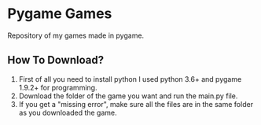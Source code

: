 # Pygame Games
Repository of my games made in pygame.

## How To Download?
1. First of all you need to install python I used python 3.6+ and pygame 1.9.2+ for programming.
2. Download the folder of the game you want and run the main.py file.
3. If you get a "missing error", make sure all the files are in the same folder as you downloaded the game.





